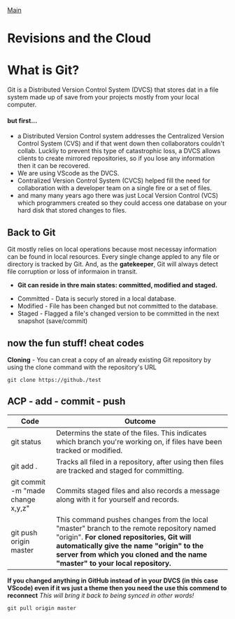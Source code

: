 [Main](https://amberfalbo.github.io/learning-journal/)


# Revisions and the Cloud

# What is Git?
Git is a Distributed Version Control System (DVCS) that stores dat in a file system made up of save from your projects mostly from your local computer.

#### but first...
* a Distributed Version Control system addresses the Centralized Version Control System (CVS) and if that went down then collaborators couldn't collab. Luckliy to prevent this type of catastrophic loss, a DVCS allows clients to create mirrored repositories, so if you lose any information then it can be recovered.
* We are using VScode as the DVCS. 
* Contralized Version Control System (CVCS) helped fill the need for collaboration with a developer team on a single fire or a set of files.
* and many many years ago there was just Local Version Control (VCS) which programmers created so they could access one database on your hard disk that stored changes to files.

## **Back to Git**
Git mostly relies on local operations because most necessay information can be found in local resources. Every single change appled to any file or directory is tracked by Git. And, as the **gatekeeper**, Git will always detect file corruption or loss of informaion in transit. 
* **Git can reside in thre main states: committed, modified and staged.**
- Committed - Data is securly stored in a local database.
- Modified - File has been changed but not committed to the database.
- Staged - Flagged a file's changed version to be committed in the next snapshot (save/commit)

## now the fun stuff! **cheat codes**

**Cloning** - You can creat a copy of an already existing Git repository by using the clone command with the repository's URL

```
git clone https://github./test
```

## **ACP** - add - commit - push


Code | Outcome
------------ | ------------
git status | Determins the state of the files. This indicates which branch you're working on, if files have been tracked or modified.
git add . | Tracks all filed in a repository, after using then files are tracked and staged for committing.
git commit -m "made change x,y,z" | Commits staged files and also records a message along with it for yourself and records.
git push origin master | This command pushes changes from the local "master" branch to the  remote repository named "origin". **For cloned repositories, Git will automatically give the name "origin" to the server from which you cloned and the name "master" to your local repository.**

**If you changed anything in GitHub instead of in your DVCS (in this case VScode) even if it ws just a theme then you need the use this commend to reconnect**
*This will bring it back to being synced in other words!*

```
git pull origin master
```





